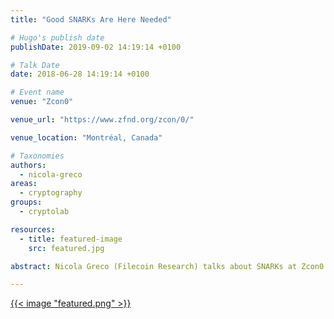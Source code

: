 ```yaml
---
title: "Good SNARKs Are Here Needed"

# Hugo's publish date
publishDate: 2019-09-02 14:19:14 +0100

# Talk Date
date: 2018-06-28 14:19:14 +0100

# Event name
venue: "Zcon0"

venue_url: "https://www.zfnd.org/zcon/0/"

venue_location: "Montréal, Canada"

# Taxonomies
authors:
  - nicola-greco
areas:
  - cryptography
groups:
  - cryptolab

resources:
  - title: featured-image
    src: featured.jpg

abstract: Nicola Greco (Filecoin Research) talks about SNARKs at Zcon0.

---
```


[{{< image "featured.png" >}}](https://www.youtube.com/watch?v=QII1xq9J7NY)
